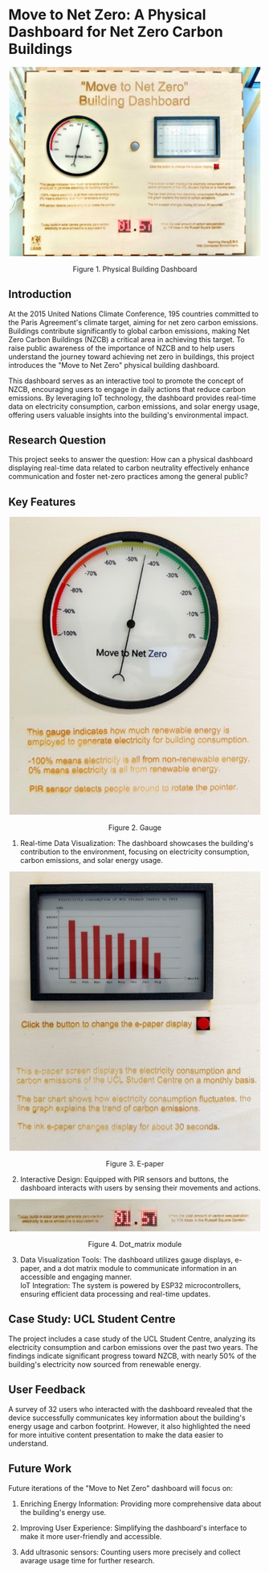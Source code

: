 <h1>Move to Net Zero: A Physical Dashboard for Net Zero Carbon Buildings</h1>  
<div align="center">
<img src="/Images/Dashboard.jpg" alt="Dashboard Image" width="500">
<p>Figure 1. Physical Building Dashboard</p>
</div>

<h2>Introduction</h2>
At the 2015 United Nations Climate Conference, 195 countries committed to the Paris Agreement's climate target, aiming for net zero carbon emissions. Buildings contribute significantly to global carbon emissions, making Net Zero Carbon Buildings (NZCB) a critical area in achieving this target. To raise public awareness of the importance of NZCB and to help users understand the journey toward achieving net zero in buildings, this project introduces the "Move to Net Zero" physical building dashboard.  

This dashboard serves as an interactive tool to promote the concept of NZCB, encouraging users to engage in daily actions that reduce carbon emissions. By leveraging IoT technology, the dashboard provides real-time data on electricity consumption, carbon emissions, and solar energy usage, offering users valuable insights into the building's environmental impact.  

<h2>Research Question</h2>  
This project seeks to answer the question: How can a physical dashboard displaying real-time data related to carbon neutrality effectively enhance communication and foster net-zero practices among the general public?  

<h2>Key Features</h2>   
<div align="center">
<img src="/Images/Gauge.jpg" alt="Gauge Image" width="500">
<p>Figure 2. Gauge</p>
</div>  

1. Real-time Data Visualization: The dashboard showcases the building's contribution to the environment, focusing on electricity consumption, carbon emissions, and solar energy usage.  
<div align="center">
<img src="/Images/E-paper.jpg" alt="E-paper Image" width="500">
<p>Figure 3. E-paper</p>
</div>  

2. Interactive Design: Equipped with PIR sensors and buttons, the dashboard interacts with users by sensing their movements and actions.  
  
<div align="center">
<img src="/Images/Dot_matrix.jpg" alt="Dot_matrix module Image" width="500">
<p>Figure 4. Dot_matrix module</p>
</div>  

3. Data Visualization Tools: The dashboard utilizes gauge displays, e-paper, and a dot matrix module to communicate information in an accessible and engaging manner.  
IoT Integration: The system is powered by ESP32 microcontrollers, ensuring efficient data processing and real-time updates.  

<h2>Case Study: UCL Student Centre</h2>  
The project includes a case study of the UCL Student Centre, analyzing its electricity consumption and carbon emissions over the past two years. The findings indicate significant progress toward NZCB, with nearly 50% of the building's electricity now sourced from renewable energy.  

<h2>User Feedback</h2>  
A survey of 32 users who interacted with the dashboard revealed that the device successfully communicates key information about the building's energy usage and carbon footprint. However, it also highlighted the need for more intuitive content presentation to make the data easier to understand.  

<h2>Future Work</h2>  
Future iterations of the "Move to Net Zero" dashboard will focus on:  

1. Enriching Energy Information: Providing more comprehensive data about the building's energy use.  

2. Improving User Experience: Simplifying the dashboard's interface to make it more user-friendly and accessible.  
   
3. Add ultrasonic sensors: Counting users more precisely and collect avarage usage time for further research.  

